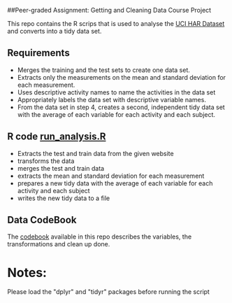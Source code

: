 ##Peer-graded Assignment: Getting and Cleaning Data Course Project

 
This repo contains the R scrips that is used to analyse the [UCI HAR Dataset](https://d396qusza40orc.cloudfront.net/getdata%2Fprojectfiles%2FUCI%20HAR%20Dataset.zip) 
and converts into a tidy data set.

##  Requirements

  -  Merges the training and the test sets to create one data set.
  -  Extracts only the measurements on the mean and standard deviation for each measurement.
  -  Uses descriptive activity names to name the activities in the data set
  -  Appropriately labels the data set with descriptive variable names.
  -  From the data set in step 4, creates a second, independent tidy data set with the average of each variable for each activity and each subject.

## R code  [run_analysis.R](run_analysis.R)
  -  Extracts the test and train data from the given website
  -  transforms the data
  -  merges the test and train data
  -  extracts the mean and standard deviation for each measurement
  -  prepares a new tidy data with the average of each variable for each activity and each subject 
  -  writes the new tidy data to a file

## Data CodeBook

The [codebook](CodeBook.md) available in this repo describes the variables, the transformations and clean up done.

Notes:
=======
Please load the "dplyr" and "tidyr" packages before running the script